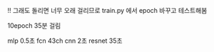 !! 그래도 돌리면 너무 오래 걸리므로 train.py 에서 epoch 바꾸고 테스트해봄

10epoch 35분 걸림

mlp 0.5초
fcn 43ch
cnn 2초
resnet 35초